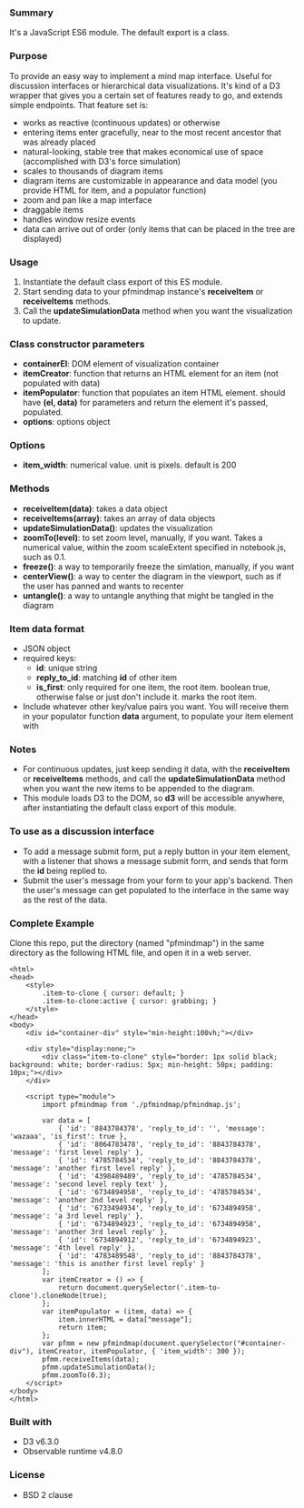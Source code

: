 ### Summary
It&apos;s a JavaScript ES6 module. The default export is a class.

### Purpose 
To provide an easy way to implement a mind map interface. Useful for discussion interfaces or hierarchical data visualizations. It's kind of a D3 wrapper that gives you a certain set of features ready to go, and extends simple endpoints. That feature set is:
- works as reactive (continuous updates) or otherwise 
- entering items enter gracefully, near to the most recent ancestor that was already placed
- natural-looking, stable tree that makes economical use of space (accomplished with D3's force simulation)
- scales to thousands of diagram items
- diagram items are customizable in appearance and data model (you provide HTML for item, and a populator function)
- zoom and pan like a map interface
- draggable items
- handles window resize events
- data can arrive out of order (only items that can be placed in the tree are displayed)

### Usage
1. Instantiate the default class export of this ES module.
2. Start sending data to your pfmindmap instance&apos;s <b>receiveItem</b> or <b>receiveItems</b> methods. 
3. Call the <b>updateSimulationData</b> method when you want the visualization to update.

### Class constructor parameters
- <b>containerEl</b>: DOM element of visualization container
- <b>itemCreator</b>: function that returns an HTML element for an item (not populated with data)
- <b>itemPopulator</b>: function that populates an item HTML element. should have <b>(el, data)</b> for parameters and return the element it&apos;s passed, populated.
- <b>options</b>: options object

### Options
- <b>item_width</b>: numerical value. unit is pixels. default is 200

### Methods
- <b>receiveItem(data)</b>: takes a data object
- <b>receiveItems(array)</b>: takes an array of data objects
- <b>updateSimulationData()</b>: updates the visualization
- <b>zoomTo(level)</b>: to set zoom level, manually, if you want. Takes a numerical value, within the zoom scaleExtent specified in notebook.js, such as 0.1.
- <b>freeze()</b>: a way to temporarily freeze the simlation, manually, if you want 
- <b>centerView()</b>: a way to center the diagram in the viewport, such as if the user has panned and wants to recenter
- <b>untangle()</b>: a way to untangle anything that might be tangled in the diagram

### Item data format
+ JSON object
+ required keys:
    + <b>id</b>: unique string
    + <b>reply_to_id</b>: matching <b>id</b> of other item
    + <b>is_first</b>: only required for one item, the root item. boolean true, otherwise false or just don&apos;t include it. marks the root item.
+ Include whatever other key/value pairs you want. You will receive them in your populator function <b>data</b> argument, to populate your item element with

### Notes
- For continuous updates, just keep sending it data, with the <b>receiveItem</b> or <b>receiveItems</b> methods, and call the <b>updateSimulationData</b> method when you want the new items to be appended to the diagram.
- This module loads D3 to the DOM, so <b>d3</b> will be accessible anywhere, after instantiating the default class export of this module.

### To use as a discussion interface
- To add a message submit form, put a reply button in your item element, with a listener that shows a message submit form, and sends that form the <b>id</b> being replied to. 
- Submit the user&apos;s message from your form to your app&apos;s backend. Then the user&apos;s message can get populated to the interface in the same way as the rest of the data.

### Complete Example
Clone this repo, put the directory (named "pfmindmap") in the same directory as the following HTML file, and open it in a web server.
```
<html>
<head>
    <style>
        .item-to-clone { cursor: default; }
        .item-to-clone:active { cursor: grabbing; }
    </style>
</head>
<body>
    <div id="container-div" style="min-height:100vh;"></div>

    <div style="display:none;">
        <div class="item-to-clone" style="border: 1px solid black; background: white; border-radius: 5px; min-height: 50px; padding: 10px;"></div>
    </div>

    <script type="module">
        import pfmindmap from './pfmindmap/pfmindmap.js';
        
        var data = [
            { 'id': '8843784378', 'reply_to_id': '', 'message': 'wazaaa', 'is_first': true },
            { 'id': '8064783478', 'reply_to_id': '8843784378', 'message': 'first level reply' },
            { 'id': '4785784534', 'reply_to_id': '8843784378', 'message': 'another first level reply' },
            { 'id': '4398489489', 'reply_to_id': '4785784534', 'message': 'second level reply text' },
            { 'id': '6734894958', 'reply_to_id': '4785784534', 'message': 'another 2nd level reply' },
            { 'id': '6733494934', 'reply_to_id': '6734894958', 'message': 'a 3rd level reply' },
            { 'id': '6734894923', 'reply_to_id': '6734894958', 'message': 'another 3rd level reply' },
            { 'id': '6734894912', 'reply_to_id': '6734894923', 'message': '4th level reply' },
            { 'id': '4783489548', 'reply_to_id': '8843784378', 'message': 'this is another first level reply' }
        ];
        var itemCreator = () => {
            return document.querySelector('.item-to-clone').cloneNode(true);
        };
        var itemPopulator = (item, data) => { 
            item.innerHTML = data["message"];
            return item; 
        };
        var pfmm = new pfmindmap(document.querySelector("#container-div"), itemCreator, itemPopulator, { 'item_width': 300 });
        pfmm.receiveItems(data);
        pfmm.updateSimulationData();
        pfmm.zoomTo(0.3);
    </script>
</body>
</html>
```

### Built with
- D3 v6.3.0
- Observable runtime v4.8.0

### License
- BSD 2 clause